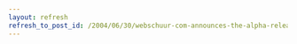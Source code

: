 ```yaml
---
layout: refresh
refresh_to_post_id: /2004/06/30/webschuur-com-announces-the-alpha-release-of-drupalcom
---
```

